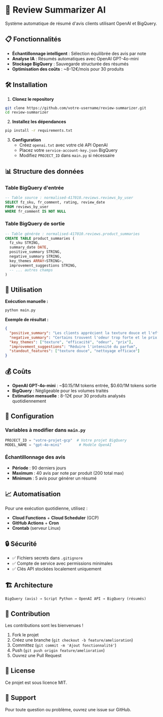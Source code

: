 # 🤖 Review Summarizer AI

Système automatique de résumé d'avis clients utilisant OpenAI et BigQuery.

## 📋 Fonctionnalités

- **Échantillonnage intelligent** : Sélection équilibrée des avis par note
- **Analyse IA** : Résumés automatiques avec OpenAI GPT-4o-mini
- **Stockage BigQuery** : Sauvegarde structurée des résumés
- **Optimisation des coûts** : ~8-12€/mois pour 30 produits

## 🛠️ Installation

1. **Clonez le repository**
```bash
git clone https://github.com/votre-username/review-summarizer.git
cd review-summarizer
```

2. **Installez les dépendances**
```bash
pip install -r requirements.txt
```

3. **Configuration**
   - Créez `openai.txt` avec votre clé API OpenAI
   - Placez votre `service-account-key.json` BigQuery
   - Modifiez `PROJECT_ID` dans `main.py` si nécessaire

## 📊 Structure des données

### Table BigQuery d'entrée
```sql
-- Table source : normalised-417010.reviews.reviews_by_user
SELECT fz_sku, fr_comment, rating, review_date 
FROM reviews_by_user
WHERE fr_comment IS NOT NULL
```

### Table BigQuery de sortie
```sql
-- Table générée : normalised-417010.reviews.product_summaries
CREATE TABLE product_summaries (
  fz_sku STRING,
  summary_date DATE,
  positive_summary STRING,
  negative_summary STRING,
  key_themes ARRAY<STRING>,
  improvement_suggestions STRING,
  -- ... autres champs
)
```

## 🚀 Utilisation

**Exécution manuelle :**
```bash
python main.py
```

**Exemple de résultat :**
```json
{
  "positive_summary": "Les clients apprécient la texture douce et l'efficacité du produit.",
  "negative_summary": "Certains trouvent l'odeur trop forte et le prix élevé.",
  "key_themes": ["texture", "efficacité", "odeur", "prix"],
  "improvement_suggestions": "Réduire l'intensité du parfum",
  "standout_features": ["texture douce", "nettoyage efficace"]
}
```

## 💰 Coûts

- **OpenAI GPT-4o-mini** : ~$0.15/1M tokens entrée, $0.60/1M tokens sortie
- **BigQuery** : Négligeable pour les volumes traités
- **Estimation mensuelle** : 8-12€ pour 30 produits analysés quotidiennement

## 🔧 Configuration

### Variables à modifier dans `main.py`
```python
PROJECT_ID = "votre-projet-gcp"  # Votre projet BigQuery
MODEL_NAME = "gpt-4o-mini"        # Modèle OpenAI
```

### Échantillonnage des avis
- **Période** : 90 derniers jours
- **Maximum** : 40 avis par note par produit (200 total max)
- **Minimum** : 5 avis pour générer un résumé

## 📈 Automatisation

Pour une exécution quotidienne, utilisez :
- **Cloud Functions** + **Cloud Scheduler** (GCP)
- **GitHub Actions** + **Cron**
- **Crontab** (serveur Linux)

## 🔒 Sécurité

- ✅ Fichiers secrets dans `.gitignore`
- ✅ Compte de service avec permissions minimales
- ✅ Clés API stockées localement uniquement

## 🏗️ Architecture

```
BigQuery (avis) → Script Python → OpenAI API → BigQuery (résumés)
```

## 🤝 Contribution

Les contributions sont les bienvenues ! 

1. Fork le projet
2. Créez une branche (`git checkout -b feature/amelioration`)
3. Committez (`git commit -m 'Ajout fonctionnalité'`)
4. Push (`git push origin feature/amelioration`)
5. Ouvrez une Pull Request

## 📝 License

Ce projet est sous licence MIT.

## 🐛 Support

Pour toute question ou problème, ouvrez une issue sur GitHub.